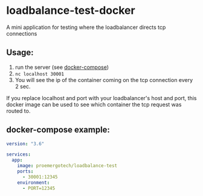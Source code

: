 # loadbalance-test-docker
A mini application for testing where the loadbalancer directs tcp connections

## Usage:
1. run the server (see [docker-compose](#docker-compose-example))
2. `nc localhost 30001` 
3. You will see the ip of the container coming on the tcp connection every 2 sec.

If you replace localhost and port with your loadbalancer's host and port, this docker image can be used to see
which container the tcp request was routed to.

## docker-compose example:
```yaml
version: "3.6"

services:
  app:
    image: proemergotech/loadbalance-test
    ports:
      - 30001:12345
    environment:
      - PORT=12345

```